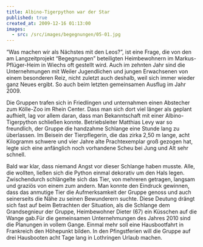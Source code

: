 ```yaml
---
title: Albino-Tigerpython war der Star
published: true
created_at: 2009-12-16 01:13:00
images:
  - src: /src/images/begegnungen/05-01.jpg
---
```


“Was machen wir als Nächstes mit den Leos?”, ist eine Frage, die von den am Langzeitprojekt “Begegnungen” beteiligten Heimbewohnern im Markus-Pflüger-Heim in Wiechs oft gestellt wird. Auch im zehnten Jahr sind die Unternehmungen mit Weiler Jugendlichen und jungen Erwachsenen von einem besonderen Reiz, nicht zuletzt auch deshalb, weil sich immer wieder ganz Neues ergibt. So auch beim letzten gemeinsamen Ausflug im Jahr 2009.

Die Gruppen trafen sich in Friedlingen und unternahmen einen Abstecher zum Kölle-Zoo im Rhein Center. Dass man sich dort viel länger als geplant aufhielt, lag vor allem daran, dass man Bekanntschaft mit einer Albino-Tigerpython schließen konnte. Betriebsleiter Matthias Levy war so freundlich, der Gruppe die handzahme Schlange eine Stunde lang zu überlassen. Im Beisein der Tierpflegerin, die das zirka 2,50 m lange, acht Kilogramm schwere und vier Jahre alte Prachtexemplar groß gezogen hat, legte sich eine anfänglich noch vorhandene Scheu bei Jung und Alt sehr schnell.

Bald war klar, dass niemand Angst vor dieser Schlange haben musste. Alle, die wollten, ließen sich die Python einmal dekorativ um den Hals legen. Zwischendurch schlängelte sich das Tier, von mehreren getragen, langsam und graziös von einem zum andern. Man konnte den Eindruck gewinnen, dass das anmutige Tier die Aufmerksamkeit der Gruppe genoss und auch seinerseits die Nähe zu seinen Bewunderern suchte. Diese Deutung drängt sich fast auf beim Betrachten der Situation, als die Schlange dem Grandsegnieur der Gruppe, Heimbewohner Dieter (67) ein Küsschen auf die Wange gab.Für die gemeinsamen Unternehmungen des Jahres 2010 sind die Planungen in vollem Gange. Einmal mehr soll eine Hausbootfahrt in Frankreich den Höhepunkt bilden. In den Pfingstferien will die Gruppe auf drei Hausbooten acht Tage lang in Lothringen Urlaub machen.
